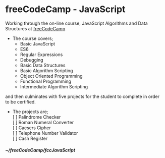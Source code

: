 # freeCodeCamp - JavaScript  
Working through the on-line course, JavaScript Algorithms and Data Structures at [freeCodeCamp](https://freecodecamp.org)  
* The course covers;
  * Basic JavaScript  
  * ES6  
  * Regular Expressions  
  * Debugging  
  * Basic Data Structures  
  * Basic Algorithm Scripting  
  * Object Oriented Programming  
  * Functional Programming  
  * Intermediate Algorithm Scripting  
  
and then culminates with five projects for the student to complete in order to be certified.  
* The projects are;  
  [ ] Palindrome Checker  
  [ ] Roman Numeral Converter  
  [ ] Caesers Cipher  
  [ ] Telephone Number Validator  
  [ ] Cash Register 

##### ~/freeCodeCamp/fccJavaScript  
